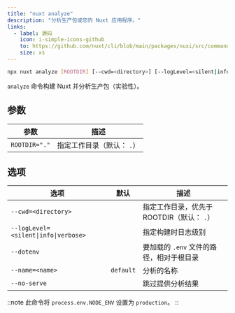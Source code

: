 ```yaml
---
title: "nuxt analyze"
description: "分析生产包或您的 Nuxt 应用程序。"
links:
  - label: 源码
    icon: i-simple-icons-github
    to: https://github.com/nuxt/cli/blob/main/packages/nuxi/src/commands/analyze.ts
    size: xs
---
```


<!--analyze-cmd-->
```bash [Terminal]
npx nuxt analyze [ROOTDIR] [--cwd=<directory>] [--logLevel=<silent|info|verbose>] [--dotenv] [--name=<name>] [--no-serve]
```
<!--/analyze-cmd-->

`analyze` 命令构建 Nuxt 并分析生产包（实验性）。

## 参数

<!--analyze-args-->
参数 | 描述
--- | ---
`ROOTDIR="."` | 指定工作目录（默认： `.`）
<!--/analyze-args-->

## 选项

<!--analyze-opts-->
选项 | 默认 | 描述
--- | --- | ---
`--cwd=<directory>` |  | 指定工作目录，优先于 ROOTDIR（默认： `.`）
`--logLevel=<silent\|info\|verbose>` |  | 指定构建时日志级别
`--dotenv` |  | 要加载的 `.env` 文件的路径，相对于根目录
`--name=<name>` | `default` | 分析的名称
`--no-serve` |  | 跳过提供分析结果
<!--/analyze-opts-->

::note
此命令将 `process.env.NODE_ENV` 设置为 `production`。
::
